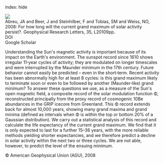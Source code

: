 index: hide

<div class="Citation">
    <div class="Citation-thumb CitationThumb-linked"  data-href="https://doi.org/10.1029/2008gl035442">
      <img src="https://static.claimspace.cloud/climate-study-static/refs/thumbs/8/Abreu_et_al_2008-thumb.png" />
    </div>

  <div class="Citation-body">
    <div class="Citation-text">Abreu, JA and Beer, J and Steinhilber, F and Tobias, SM and Weiss, NO, 2008: For how long will the current grand maximum of solar activity persist?. <span class="Article-journal">Geophysical Research Letters, </span><span class="Article-volume">35, </span>L20109pp.</div>
    <div class="Citation-links">
      <div class="CitationLink" data-href="https://doi.org/10.1029/2008gl035442">
        <div class="CitationLink-icon CitationLink-Doi"></div>
        <div class="CitationLink-text">DOI</div>
      </div>
      <div class="CitationLink" data-href="https://scholar.google.com/scholar?q=10.1029/2008gl035442">
        <div class="CitationLink-icon CitationLink-Scholar"></div>
        <div class="CitationLink-text">Google Scholar</div>
      </div>
    </div>
  </div>
</div>

Understanding the Sun's magnetic activity is important because of its impact on the Earth's environment. The sunspot record since 1610 shows irregular 11‐year cycles of activity; they are modulated on longer timescales and were interrupted by the Maunder minimum in the 17th century. Future behavior cannot easily be predicted – even in the short‐term. Recent activity has been abnormally high for at least 8 cycles: is this grand maximum likely to terminate soon or even to be followed by another (Maunder‐like) grand minimum? To answer these questions we use, as a measure of the Sun's open magnetic field, a composite record of the solar modulation function Φ, reconstructed principally from the proxy record of cosmogenic 10Be abundances in the GRIP icecore from Greenland. This Φ record extends back for almost 10,000 years, showing many grand maxima and grand minima (defined as intervals when Φ is within the top or bottom 20% of a Gaussian distribution). We carry out a statistical analysis of this record and calculate the life expectancy of the current grand maximum. We find that it is only expected to last for a further 15–36 years, with the more reliable methods yielding shorter expectancies, and we therefore predict a decline in solar activity within the next two or three cycles. We are not able, however, to predict the level of the ensuing minimum.

<div class="Citation-copy">
&copy; American Geophysical Union (AGU), 2008
</div>